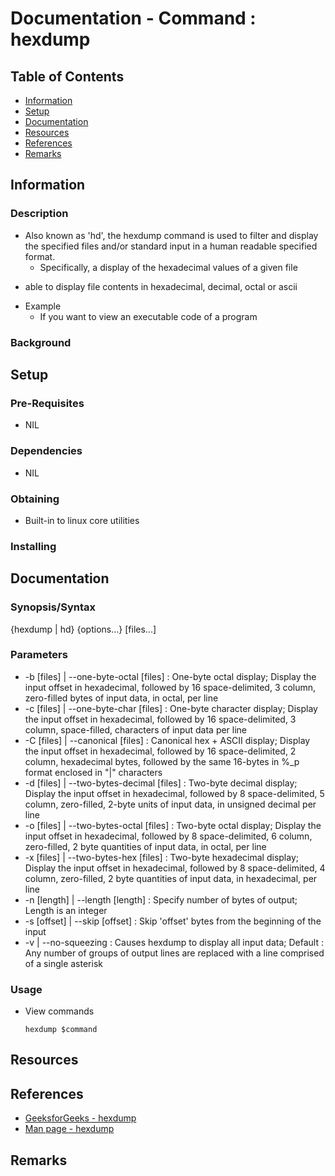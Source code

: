 # Documentation - Command : hexdump

## Table of Contents
+ [Information](#information)
+ [Setup](#setup)
+ [Documentation](#documentation)
+ [Resources](#resources)
+ [References](#references)
+ [Remarks](#remarks)

## Information

### Description

- Also known as 'hd', the hexdump command is used to filter and display the specified files and/or standard input in a human readable specified format.
    + Specifically, a display of the hexadecimal values of a given file
+ able to display file contents in hexadecimal, decimal, octal or ascii

- Example
    + If you want to view an executable code of a program

### Background

## Setup

### Pre-Requisites
+ NIL
### Dependencies
+ NIL
### Obtaining
+ Built-in to linux core utilities
### Installing

## Documentation

### Synopsis/Syntax

{hexdump | hd} {options...} [files...]

### Parameters

+ -b [files] | --one-byte-octal [files]     : One-byte octal display; Display the input offset in hexadecimal, followed by 16 space-delimited, 3 column, zero-filled bytes of input data, in octal, per line
+ -c [files] | --one-byte-char [files]      : One-byte character display; Display the input offset in hexadecimal, followed by 16 space-delimited, 3 column, space-filled, characters of input data per line
+ -C [files] | --canonical [files]          : Canonical hex + ASCII display; Display the input offset in hexadecimal, followed by 16 space-delimited, 2 column, hexadecimal bytes, followed by the same 16-bytes in %_p format enclosed in "|" characters
+ -d [files] | --two-bytes-decimal [files]  : Two-byte decimal display; Display the input offset in hexadecimal, followed by 8 space-delimited, 5 column, zero-filled, 2-byte units of input data, in unsigned decimal per line
+ -o [files] | --two-bytes-octal [files]    : Two-byte octal display; Display the input offset in hexadecimal, followed by 8 space-delimited, 6 column, zero-filled, 2 byte quantities of input data, in octal, per line
+ -x [files] | --two-bytes-hex [files]      : Two-byte hexadecimal display; Display the input offset in hexadecimal, followed by 8 space-delimited, 4 column, zero-filled, 2 byte quantities of input data, in hexadecimal, per line
+ -n [length] | --length [length]           : Specify number of bytes of output; Length is an integer
+ -s [offset] | --skip [offset]             : Skip 'offset' bytes from the beginning of the input
+ -v | --no-squeezing                       : Causes hexdump to display all input data; Default : Any number of groups of output lines are replaced with a line comprised of a single asterisk

### Usage

- View commands
    ```console
    hexdump $command
    ```

## Resources

## References

+ [GeeksforGeeks - hexdump](https://www.geeksforgeeks.org/hexdump-command-in-linux-with-examples/)
+ [Man page - hexdump](https://man7.org/linux/man-pages/man1/hexdump.1.html)

## Remarks

